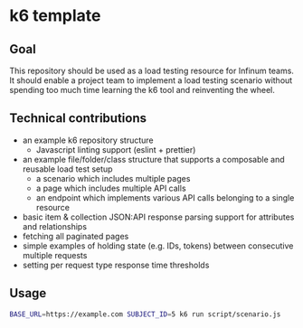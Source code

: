 # k6 template

## Goal
This repository should be used as a load testing resource for Infinum teams. It should enable a project team to implement a load testing scenario without spending too much time learning the k6 tool and reinventing the wheel.
## Technical contributions
- an example k6 repository structure
  - Javascript linting support (eslint + prettier)
- an example file/folder/class structure that supports a composable and reusable load test setup
  - a scenario which includes multiple pages
  - a page which includes multiple API calls
  - an endpoint which implements various API calls belonging to a single resource
- basic item & collection JSON:API response parsing support for attributes and relationships
- fetching all paginated pages
- simple examples of holding state (e.g. IDs, tokens) between consecutive multiple requests
- setting per request type response time thresholds

## Usage

````bash
BASE_URL=https://example.com SUBJECT_ID=5 k6 run script/scenario.js
